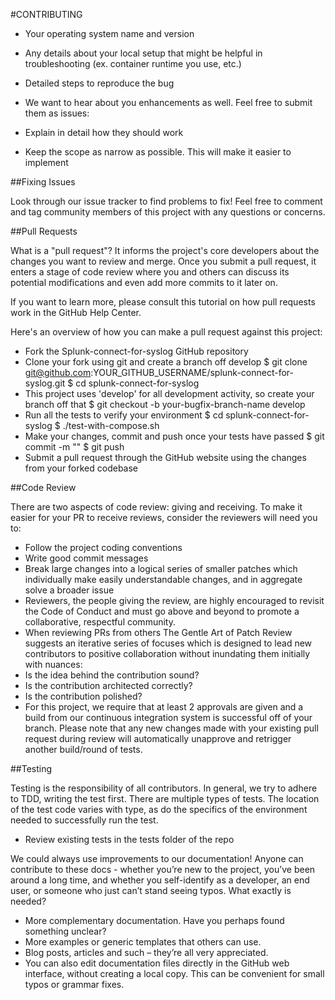 #CONTRIBUTING

* Your operating system name and version
* Any details about your local setup that might be helpful in troubleshooting (ex. container runtime you use, etc.)
* Detailed steps to reproduce the bug
* We want to hear about you enhancements as well. Feel free to submit them as issues:

* Explain in detail how they should work
* Keep the scope as narrow as possible. This will make it easier to implement

##Fixing Issues

Look through our issue tracker to find problems to fix! Feel free to comment and tag community members of this project with any questions or concerns.

##Pull Requests

What is a "pull request"? It informs the project's core developers about the changes you want to review and merge. Once you submit a pull request, it enters a stage of code review where you and others can discuss its potential modifications and even add more commits to it later on.

If you want to learn more, please consult this tutorial on how pull requests work in the GitHub Help Center.

Here's an overview of how you can make a pull request against this project:

* Fork the Splunk-connect-for-syslog GitHub repository
* Clone your fork using git and create a branch off develop
$ git clone git@github.com:YOUR_GITHUB_USERNAME/splunk-connect-for-syslog.git
$ cd splunk-connect-for-syslog
* This project uses 'develop' for all development activity, so create your branch off that
$ git checkout -b your-bugfix-branch-name develop
* Run all the tests to verify your environment
$ cd splunk-connect-for-syslog
$ ./test-with-compose.sh
* Make your changes, commit and push once your tests have passed
$ git commit -m ""
$ git push
* Submit a pull request through the GitHub website using the changes from your forked codebase

##Code Review

There are two aspects of code review: giving and receiving.
To make it easier for your PR to receive reviews, consider the reviewers will need you to:

* Follow the project coding conventions
* Write good commit messages
* Break large changes into a logical series of smaller patches which individually make easily understandable changes, and in aggregate solve a broader issue
* Reviewers, the people giving the review, are highly encouraged to revisit the Code of Conduct and must go above and beyond to promote a collaborative, respectful community.
* When reviewing PRs from others The Gentle Art of Patch Review suggests an iterative series of focuses which is designed to lead new contributors to positive collaboration without inundating them initially with nuances:
* Is the idea behind the contribution sound?
* Is the contribution architected correctly?
* Is the contribution polished?
* For this project, we require that at least 2 approvals are given and a build from our continuous integration system is successful off of your branch. Please note that any new changes made with your existing pull request during review will automatically unapprove and retrigger another build/round of tests.

##Testing

Testing is the responsibility of all contributors. In general, we try to adhere to TDD, writing the test first.
There are multiple types of tests. The location of the test code varies with type, as do the specifics of the environment needed to successfully run the test.

* Review existing tests in the tests folder of the repo

We could always use improvements to our documentation! Anyone can contribute to these docs - whether you’re new to the project, you’ve been around a long time, and whether you self-identify as a developer, an end user, or someone who just can’t stand seeing typos. What exactly is needed?

* More complementary documentation. Have you perhaps found something unclear?
* More examples or generic templates that others can use.
* Blog posts, articles and such – they’re all very appreciated.
* You can also edit documentation files directly in the GitHub web interface, without creating a local copy. This can be convenient for small typos or grammar fixes.